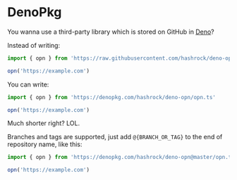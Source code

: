 # DenoPkg

You wanna use a third-party library which is stored on GitHub in [Deno](https://deno.land)?

Instead of writing:

```typescript
import { opn } from 'https://raw.githubusercontent.com/hashrock/deno-opn/master/opn.ts'

opn('https://example.com')
```

You can write:

```typescript
import { opn } from 'https://denopkg.com/hashrock/deno-opn/opn.ts'

opn('https://example.com')
```

Much shorter right? LOL.

Branches and tags are supported, just add `@{BRANCH_OR_TAG}` to the end of repository name, like this:

```typescript
import { opn } from 'https://denopkg.com/hashrock/deno-opn@master/opn.ts'

opn('https://example.com')
```
